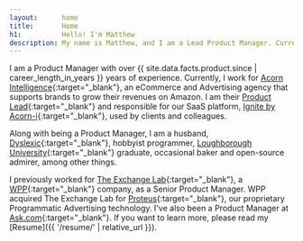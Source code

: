 ```yaml
---
layout:      home
title:       Home
h1:          Hello! I'm Matthew
description: My name is Matthew, and I am a Lead Product Manager. Currently, I work for Acorn Intelligence, an eCommerce and Advertising agency that supports brands to grow their revenues on Amazon. I am responsible for our SaaS platform u, Ignite by Acorn-i, used by clients and colleagues.
---
```

I am a Product Manager with over <time data="in-product-since" datetime="{{ site.data.facts.product.since | date_to_xmlschema }}">{{ site.data.facts.product.since | career_length_in_years }}</time> years of experience. Currently, I work for [Acorn Intelligence](https://acorn-i.com/){:target="_blank"}, an eCommerce and Advertising agency that supports brands to grow their revenues on Amazon. I am their [Product Lead](https://www.mindtheproduct.com/product-management-hierarchy/){:target="_blank"} and responsible for our SaaS platform, [Ignite by Acorn-i](https://acorn-i.com/ignite-by-acorn-i/){:target="_blank"}, used by clients and colleagues.

Along with being a Product Manager, I am a husband, [Dyslexic](https://www.bdadyslexia.org.uk/dyslexia/about-dyslexia/what-is-dyslexia){:target="_blank"}, hobbyist programmer, [Loughborough University](https://www.lboro.ac.uk){:target="_blank"} graduate, occasional baker and open-source admirer, among other things.

I previously worked for [The Exchange Lab](https://www.linkedin.com/company/the-exchange-lab/about/){:target="_blank"}, a [WPP](https://www.wpp.com/){:target="_blank"} company, as a Senior Product Manager. WPP acquired The Exchange Lab for [Proteus](https://www.wpp.com/news/2015/12/groupm-acquires-programmatic-marketing-solutions-company-the-exchange-lab){:target="_blank"}, our proprietary Programmatic Advertising technology. I've also been a Product Manager at [Ask.com](http://uk.ask.com){:target="_blank"}. If you want to learn more, please read my [Resume]({{ '/resume/' | relative_url }}).
